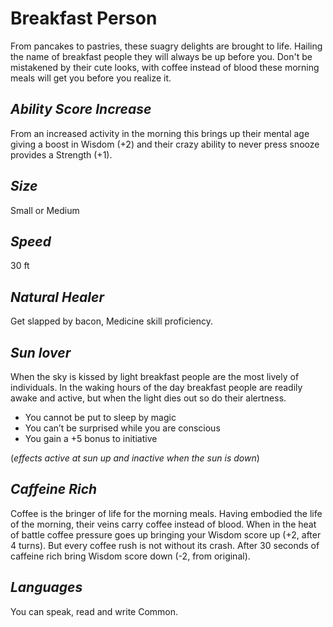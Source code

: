 # Breakfast Person
From pancakes to pastries, these suagry delights are brought to life. Hailing the name of breakfast people they will always be up before you. Don't be mistakened by their cute looks, with coffee instead of blood these morning meals will get you before you realize it.  

## *Ability Score Increase*
From an increased activity in the morning this brings up their mental age giving a boost in Wisdom (+2) and their crazy ability to never press snooze provides a Strength (+1). 

## *Size*
Small or Medium

## *Speed*
30 ft

## *Natural Healer*
Get slapped by bacon, Medicine skill proficiency.

## *Sun lover*
When the sky is kissed by light breakfast people are the most lively of individuals. In the waking hours of the day breakfast people are readily awake and active, but when the light dies out so do their alertness.
* You cannot be put to sleep by magic
* You can’t be surprised while you are conscious
* You gain a +5 bonus to initiative

(*effects active at sun up and inactive when the sun is down*) 

## *Caffeine Rich*
Coffee is the bringer of life for the morning meals. Having embodied the life of the morning, their veins carry coffee instead of blood. When in the heat of battle coffee pressure goes up bringing your Wisdom score up (+2, after 4 turns). But every coffee rush is not without its crash. After 30 seconds of caffeine rich bring Wisdom score down (-2, from original). 

## *Languages*
You can speak, read and write Common.

